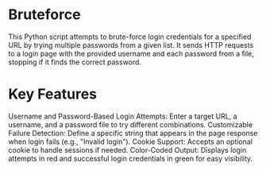 # Bruteforce

This Python script attempts to brute-force login credentials for a specified URL by trying multiple passwords from a given list. It sends HTTP requests to a login page with the provided username and each password from a file, stopping if it finds the correct password.

# Key Features
Username and Password-Based Login Attempts: Enter a target URL, a username, and a password file to try different combinations.
Customizable Failure Detection: Define a specific string that appears in the page response when login fails (e.g., "Invalid login").
Cookie Support: Accepts an optional cookie to handle sessions if needed.
Color-Coded Output: Displays login attempts in red and successful login credentials in green for easy visibility.



